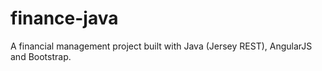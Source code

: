 # finance-java
A financial management project built with Java (Jersey REST), AngularJS and Bootstrap.
